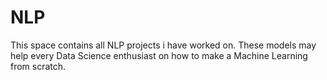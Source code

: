 # NLP
This space contains all NLP projects i have worked on. These models may help every Data Science enthusiast on how to make a Machine Learning from scratch.
